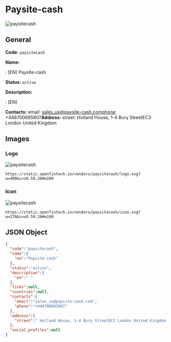
# Paysite-cash 
![paysitecash](https://static.openfintech.io/vendors/paysitecash/logo.svg?w=400&c=v0.59.26#w200)  

## General 
 
**Code:** `paysitecash` 
 
**Name:** 
 
:	[EN] Paysite-cash 
 
**Status:** `active` 
 
**Description:** 
 
: [EN]   
 
**Contacts:** 
email: sales_us@paysite-cash.comphone: +448700685807**Address:** 
street:  Holland House, 1-4 Bury StreetEC3 London United Kingdom  

## Images 

### Logo 
 
![paysitecash](https://static.openfintech.io/vendors/paysitecash/logo.svg?w=400&c=v0.59.26#w200)  

```
https://static.openfintech.io/vendors/paysitecash/logo.svg?w=400&c=v0.59.26#w200
```  

### Icon 
 
![paysitecash](https://static.openfintech.io/vendors/paysitecash/icon.svg?w=278&c=v0.59.26#w100)  

```
https://static.openfintech.io/vendors/paysitecash/icon.svg?w=278&c=v0.59.26#w100
```  

## JSON Object 

```json
{
  "code":"paysitecash",
  "name":{
    "en":"Paysite-cash"
  },
  "status":"active",
  "description":{
    "en":" "
  },
  "links":null,
  "countries":null,
  "contacts":{
    "email":"sales_us@paysite-cash.com",
    "phone":"+448700685807"
  },
  "address":{
    "street":" Holland House, 1-4 Bury StreetEC3 London United Kingdom "
  },
  "social_profiles":null
}
```  

